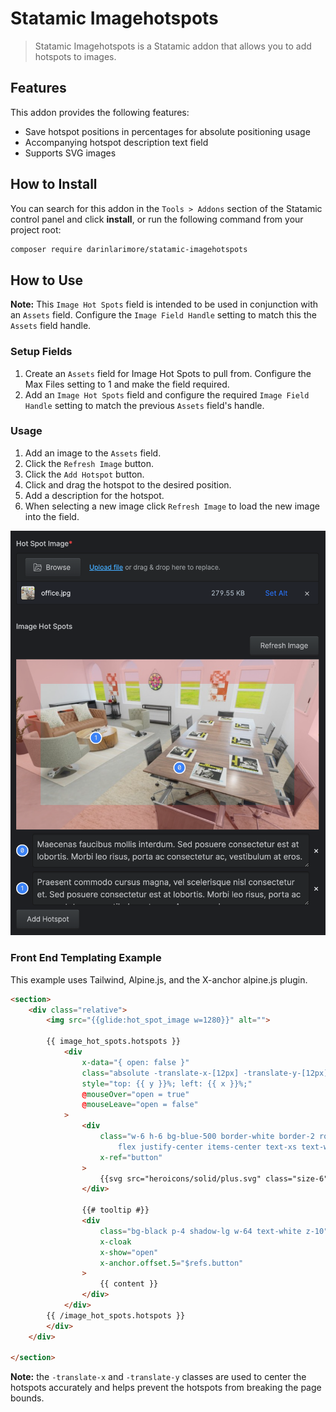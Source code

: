 # Statamic Imagehotspots

> Statamic Imagehotspots is a Statamic addon that allows you to add hotspots to images.

## Features
This addon provides the following features:
- Save hotspot positions in percentages for absolute positioning usage
- Accompanying hotspot description text field
- Supports SVG images

## How to Install

You can search for this addon in the `Tools > Addons` section of the Statamic control panel and click **install**, or run the following command from your project root:

``` bash
composer require darinlarimore/statamic-imagehotspots
```

## How to Use

**Note:** This `Image Hot Spots` field is intended to be used in conjunction with an `Assets` field. Configure the `Image Field Handle` setting to match this the `Assets` field handle.

### Setup Fields
1. Create an `Assets` field for Image Hot Spots to pull from. Configure the Max Files setting to 1 and make the field required.
2. Add an `Image Hot Spots` field and configure the required `Image Field Handle` setting to match the previous `Assets` field's handle.

### Usage
1. Add an image to the `Assets` field.
2. Click the `Refresh Image` button.
3. Click the `Add Hotspot` button.
4. Click and drag the hotspot to the desired position.
5. Add a description for the hotspot.
6. When selecting a new image click `Refresh Image` to load the new image into the field.

![Image Hot Spots Field](/fields.png)

### Front End Templating Example
This example uses Tailwind, Alpine.js, and the X-anchor alpine.js plugin.

```html
<section>
	<div class="relative">
		<img src="{{glide:hot_spot_image w=1280}}" alt="">

		{{ image_hot_spots.hotspots }}
			<div
				x-data="{ open: false }"
				class="absolute -translate-x-[12px] -translate-y-[12px]"
				style="top: {{ y }}%; left: {{ x }}%;"
				@mouseOver="open = true"
				@mouseLeave="open = false"
			>
				<div
					class="w-6 h-6 bg-blue-500 border-white border-2 rounded-full
						flex justify-center items-center text-xs text-white font-bold cursor-pointer"
					x-ref="button"
				>
					{{svg src="heroicons/solid/plus.svg" class="size-6"}}
				</div>

				{{# tooltip #}}
				<div
					class="bg-black p-4 shadow-lg w-64 text-white z-10"
					x-cloak
					x-show="open"
					x-anchor.offset.5="$refs.button"
				>
					{{ content }}
				</div>
			</div>
		{{ /image_hot_spots.hotspots }}
		</div>
	</div>

</section>
```
**Note:** the `-translate-x` and `-translate-y` classes are used to center the hotspots accurately and helps prevent the hotspots from breaking the page bounds.
